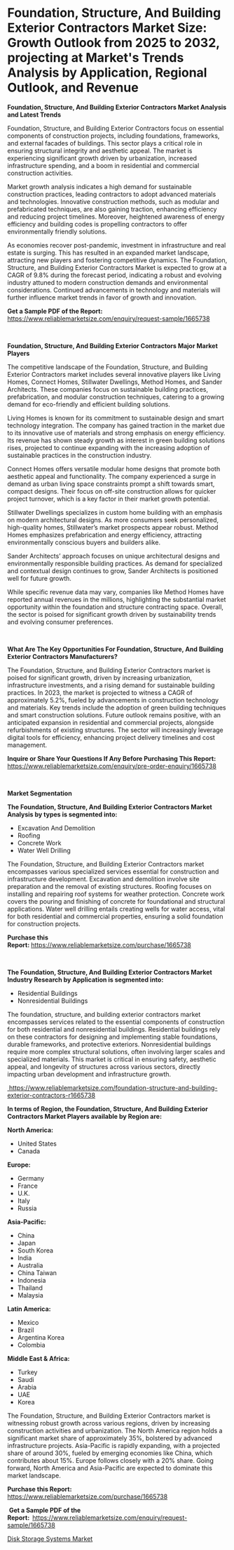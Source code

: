 <p><h1>Foundation, Structure, And Building Exterior Contractors Market Size: Growth Outlook from 2025 to 2032, projecting at Market's Trends Analysis by Application, Regional Outlook, and Revenue</h1></p><p><strong>Foundation, Structure, And Building Exterior Contractors Market Analysis and Latest Trends</strong></p>
<p><p>Foundation, Structure, and Building Exterior Contractors focus on essential components of construction projects, including foundations, frameworks, and external facades of buildings. This sector plays a critical role in ensuring structural integrity and aesthetic appeal. The market is experiencing significant growth driven by urbanization, increased infrastructure spending, and a boom in residential and commercial construction activities.</p><p>Market growth analysis indicates a high demand for sustainable construction practices, leading contractors to adopt advanced materials and technologies. Innovative construction methods, such as modular and prefabricated techniques, are also gaining traction, enhancing efficiency and reducing project timelines. Moreover, heightened awareness of energy efficiency and building codes is propelling contractors to offer environmentally friendly solutions.</p><p>As economies recover post-pandemic, investment in infrastructure and real estate is surging. This has resulted in an expanded market landscape, attracting new players and fostering competitive dynamics. The Foundation, Structure, and Building Exterior Contractors Market is expected to grow at a CAGR of 9.8% during the forecast period, indicating a robust and evolving industry attuned to modern construction demands and environmental considerations. Continued advancements in technology and materials will further influence market trends in favor of growth and innovation.</p></p>
<p><strong>Get a Sample PDF of the Report:&nbsp;</strong> <a href="https://www.reliablemarketsize.com/enquiry/request-sample/1665738?utm_campaign=3169&utm_medium=2&utm_source=Github&utm_content=ia&utm_term=09032025&utm_id=foundation-structure-and-building-exterior-contractors">https://www.reliablemarketsize.com/enquiry/request-sample/1665738</a></p>
<p>&nbsp;</p>
<p><strong>Foundation, Structure, And Building Exterior Contractors Major Market Players</strong></p>
<p><p>The competitive landscape of the Foundation, Structure, and Building Exterior Contractors market includes several innovative players like Living Homes, Connect Homes, Stillwater Dwellings, Method Homes, and Sander Architects. These companies focus on sustainable building practices, prefabrication, and modular construction techniques, catering to a growing demand for eco-friendly and efficient building solutions.</p><p>Living Homes is known for its commitment to sustainable design and smart technology integration. The company has gained traction in the market due to its innovative use of materials and strong emphasis on energy efficiency. Its revenue has shown steady growth as interest in green building solutions rises, projected to continue expanding with the increasing adoption of sustainable practices in the construction industry.</p><p>Connect Homes offers versatile modular home designs that promote both aesthetic appeal and functionality. The company experienced a surge in demand as urban living space constraints prompt a shift towards smart, compact designs. Their focus on off-site construction allows for quicker project turnover, which is a key factor in their market growth potential.</p><p>Stillwater Dwellings specializes in custom home building with an emphasis on modern architectural designs. As more consumers seek personalized, high-quality homes, Stillwater’s market prospects appear robust. Method Homes emphasizes prefabrication and energy efficiency, attracting environmentally conscious buyers and builders alike.</p><p>Sander Architects’ approach focuses on unique architectural designs and environmentally responsible building practices. As demand for specialized and contextual design continues to grow, Sander Architects is positioned well for future growth.</p><p>While specific revenue data may vary, companies like Method Homes have reported annual revenues in the millions, highlighting the substantial market opportunity within the foundation and structure contracting space. Overall, the sector is poised for significant growth driven by sustainability trends and evolving consumer preferences.</p></p>
<p>&nbsp;</p>
<p><strong>What Are The Key Opportunities For Foundation, Structure, And Building Exterior Contractors Manufacturers?</strong></p>
<p><p>The Foundation, Structure, and Building Exterior Contractors market is poised for significant growth, driven by increasing urbanization, infrastructure investments, and a rising demand for sustainable building practices. In 2023, the market is projected to witness a CAGR of approximately 5.2%, fueled by advancements in construction technology and materials. Key trends include the adoption of green building techniques and smart construction solutions. Future outlook remains positive, with an anticipated expansion in residential and commercial projects, alongside refurbishments of existing structures. The sector will increasingly leverage digital tools for efficiency, enhancing project delivery timelines and cost management.</p></p>
<p><strong>Inquire or Share Your Questions If Any Before Purchasing This Report:</strong> <a href="https://www.reliablemarketsize.com/enquiry/pre-order-enquiry/1665738?utm_campaign=3169&utm_medium=2&utm_source=Github&utm_content=ia&utm_term=09032025&utm_id=foundation-structure-and-building-exterior-contractors">https://www.reliablemarketsize.com/enquiry/pre-order-enquiry/1665738</a></p>
<p>&nbsp;</p>
<p><strong>Market Segmentation</strong></p>
<p><strong>The Foundation, Structure, And Building Exterior Contractors Market Analysis by types is segmented into:</strong></p>
<p><ul><li>Excavation And Demolition</li><li>Roofing</li><li>Concrete Work</li><li>Water Well Drilling</li></ul></p>
<p><p>The Foundation, Structure, and Building Exterior Contractors market encompasses various specialized services essential for construction and infrastructure development. Excavation and demolition involve site preparation and the removal of existing structures. Roofing focuses on installing and repairing roof systems for weather protection. Concrete work covers the pouring and finishing of concrete for foundational and structural applications. Water well drilling entails creating wells for water access, vital for both residential and commercial properties, ensuring a solid foundation for construction projects.</p></p>
<p><strong>Purchase this Report:&nbsp;</strong><a href="https://www.reliablemarketsize.com/purchase/1665738?utm_campaign=3169&utm_medium=2&utm_source=Github&utm_content=ia&utm_term=09032025&utm_id=foundation-structure-and-building-exterior-contractors">https://www.reliablemarketsize.com/purchase/1665738</a></p>
<p>&nbsp;</p>
<p><strong>The Foundation, Structure, And Building Exterior Contractors Market Industry Research by Application is segmented into:</strong></p>
<p><ul><li>Residential Buildings</li><li>Nonresidential Buildings</li></ul></p>
<p><p>The foundation, structure, and building exterior contractors market encompasses services related to the essential components of construction for both residential and nonresidential buildings. Residential buildings rely on these contractors for designing and implementing stable foundations, durable frameworks, and protective exteriors. Nonresidential buildings require more complex structural solutions, often involving larger scales and specialized materials. This market is critical in ensuring safety, aesthetic appeal, and longevity of structures across various sectors, directly impacting urban development and infrastructure growth.</p></p>
<p><a href="https://www.reliablemarketsize.com/foundation-structure-and-building-exterior-contractors-r1665738?utm_campaign=3169&utm_medium=2&utm_source=Github&utm_content=ia&utm_term=09032025&utm_id=foundation-structure-and-building-exterior-contractors">&nbsp;https://www.reliablemarketsize.com/foundation-structure-and-building-exterior-contractors-r1665738</a></p>
<p><strong>In terms of Region, the Foundation, Structure, And Building Exterior Contractors Market Players available by Region are:</strong></p>
<p>
    <p> <strong> North America: </strong>
        <ul>
            <li>United States</li>
            <li>Canada</li>
        </ul>
        </p> 
    <p> <strong> Europe: </strong>
        <ul>
            <li>Germany</li>
            <li>France</li>
            <li>U.K.</li>
            <li>Italy</li>
            <li>Russia</li>
        </ul>
        </p> 
    <p> <strong> Asia-Pacific: </strong>
        <ul>
            <li>China</li>
            <li>Japan</li>
            <li>South Korea</li>
            <li>India</li>
            <li>Australia</li>
            <li>China Taiwan</li>
            <li>Indonesia</li>
            <li>Thailand</li>
            <li>Malaysia</li>
        </ul>
        </p> 
    <p> <strong> Latin America: </strong>
        <ul>
            <li>Mexico</li>
            <li>Brazil</li>
            <li>Argentina Korea</li>
            <li>Colombia</li>
        </ul>
        </p> 
    <p> <strong> Middle East & Africa: </strong>
        <ul>
            <li>Turkey</li>
            <li>Saudi</li>
            <li>Arabia</li>
            <li>UAE</li>
            <li>Korea</li>
        </ul>
    </p>
    </p>
<p><p>The Foundation, Structure, and Building Exterior Contractors market is witnessing robust growth across various regions, driven by increasing construction activities and urbanization. The North America region holds a significant market share of approximately 35%, bolstered by advanced infrastructure projects. Asia-Pacific is rapidly expanding, with a projected share of around 30%, fueled by emerging economies like China, which contributes about 15%. Europe follows closely with a 20% share. Going forward, North America and Asia-Pacific are expected to dominate this market landscape.</p></p>
<p><strong>Purchase this Report: </strong><a href="https://www.reliablemarketsize.com/purchase/1665738?utm_campaign=3169&utm_medium=2&utm_source=Github&utm_content=ia&utm_term=09032025&utm_id=foundation-structure-and-building-exterior-contractors">https://www.reliablemarketsize.com/purchase/1665738</a></p>
<p>&nbsp;<strong>Get a Sample PDF of the Report:&nbsp;&nbsp;</strong><a href="https://www.reliablemarketsize.com/enquiry/request-sample/1665738?utm_campaign=3169&utm_medium=2&utm_source=Github&utm_content=ia&utm_term=09032025&utm_id=foundation-structure-and-building-exterior-contractors">https://www.reliablemarketsize.com/enquiry/request-sample/1665738</a></p>
<p><strong></strong></p>
<p><p><a href="https://github.com/spoorsusama/Market-Research-Report-List-1/blob/main/disk-storage-systems-market.md?utm_campaign=3169&utm_medium=2&utm_source=Github&utm_content=ia&utm_term=09032025&utm_id=foundation-structure-and-building-exterior-contractors">Disk Storage Systems Market</a></p></p>